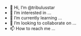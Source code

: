- 👋 Hi, I’m @tribulusstar
- 👀 I’m interested in ...
- 🌱 I’m currently learning ...
- 💞️ I’m looking to collaborate on ...
- 📫 How to reach me ...

<!---
tribulusstar/tribulusstar is a ✨ special ✨ repository because its `README.md` (this file) appears on your GitHub profile.
You can click the Preview link to take a look at your changes.
--->
